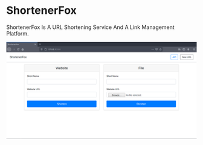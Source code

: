 # ShortenerFox

ShortenerFox Is A URL Shortening Service And A Link Management Platform.

![Screenshot](/screenshots/screenshot.png)
